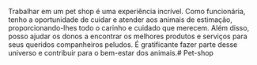 Trabalhar em um pet shop é uma experiência incrível. Como funcionária, tenho a oportunidade de cuidar e atender aos animais de estimação, proporcionando-lhes todo o carinho e cuidado que merecem. Além disso, posso ajudar os donos a encontrar os melhores produtos e serviços para seus queridos companheiros peludos. É gratificante fazer parte desse universo e contribuir para o bem-estar dos animais.# Pet-shop
